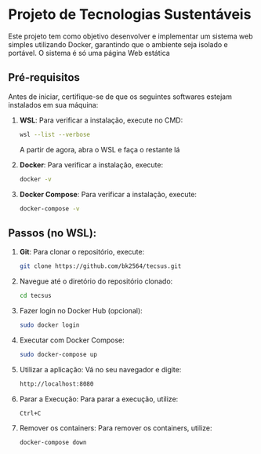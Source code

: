 # Projeto de Tecnologias Sustentáveis

Este projeto tem como objetivo desenvolver e implementar um sistema web simples utilizando Docker, garantindo que o ambiente seja isolado e portável. O sistema é só uma página Web estática

## Pré-requisitos

Antes de iniciar, certifique-se de que os seguintes softwares estejam instalados em sua máquina:

1. **WSL**: Para verificar a instalação, execute no CMD:
   ```bash
   wsl --list --verbose
   ```
   A partir de agora, abra o WSL e faça o restante lá

2. **Docker**: Para verificar a instalação, execute:
   ```bash
   docker -v
   ```

3. **Docker Compose**: Para verificar a instalação, execute:
   ```bash
   docker-compose -v
   ```


## Passos (no WSL):


1. **Git**:  Para clonar o repositório, execute:
   ```bash
   git clone https://github.com/bk2564/tecsus.git
   ```

2. Navegue até o diretório do repositório clonado:
   ```bash
   cd tecsus
   ```

3. Fazer login no Docker Hub (opcional):
   ```bash
   sudo docker login
   ```

4. Executar com Docker Compose:
   ```bash
   sudo docker-compose up
   ```

5. Utilizar a aplicação: Vá no seu navegador e digite:
   ```bash
   http://localhost:8080
   ```
6. Parar a Execução: Para parar a execução, utilize:
   ```bash
   Ctrl+C
   ```
6. Remover os containers: Para remover os containers, utilize:
   ```bash
   docker-compose down
   ```
